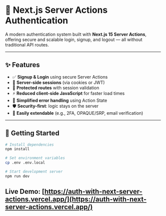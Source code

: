 # 🔐 Next.js Server Actions Authentication

A modern authentication system built with **Next.js 15 Server Actions**, offering secure and scalable login, signup, and logout — all without traditional API routes.

---

## ✨ Features

- ✅ **Signup & Login** using secure Server Actions
- 🔐 **Server-side sessions** (via cookies or JWT)
- 🧠 **Protected routes** with session validation
- ⚡ **Reduced client-side JavaScript** for faster load times
- 💬 **Simplified error handling** using Action State
- 🛡️ **Security-first**: logic stays on the server
- 🧩 **Easily extendable** (e.g., 2FA, OPAQUE/SRP, email verification)

---

## 🚀 Getting Started

```bash
# Install dependencies
npm install

# Set environment variables
cp .env .env.local

# Start development server
npm run dev
```

## Live Demo: [https://auth-with-next-server-actions.vercel.app/](https://auth-with-next-server-actions.vercel.app/)

